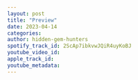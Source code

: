 ```yaml
---
layout: post
title: "Preview"
date: 2023-04-14
categories: 
author: hidden-gem-hunters
spotify_track_id: 2ScAp7ibkvwJQiR4uyKoBJ
youtube_video_id: 
apple_track_id: 
youtube_metadata: 
---
```

